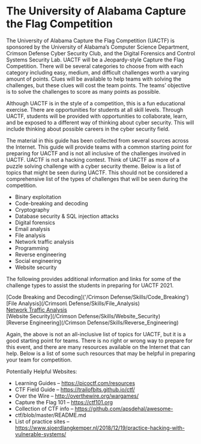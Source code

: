 # The University of Alabama Capture the Flag Competition 

The University of Alabama Capture the Flag Competition (UACTF) is sponsored by the University of Alabama’s Computer Science Department, Crimson Defense
Cyber Security Club, and the Digital Forensics and Control Systems Security Lab. UACTF will be a Jeopardy-style Capture the Flag Competition. There will be several categories to choose from with each category including easy, medium, and difficult challenges worth a varying amount of points. Clues will be available to help teams with solving the challenges, but these clues will cost the team points. The teams’ objective is to solve the challenges to score as many points as possible.<br>

Although UACTF is in the style of a competition, this is a fun educational exercise. There are opportunities for students at all skill levels. Through UACTF, students will be provided with opportunities to collaborate, learn, and be exposed to a different way of thinking about cyber security. This will include thinking about possible careers in the cyber security field. <br>

The material in this guide has been collected from several sources across the Internet. This guide will provide teams with a common starting point for preparing for UACTF and is not all inclusive of the challenges involved in UACTF. UACTF is not a hacking contest. Think of UACTF as more of a puzzle solving challenge with a cyber security theme. Below is a list of topics that might be seen during UACTF. This should not be considered a comprehensive list of the types of challenges that will be seen during the competition.
- Binary exploitation
- Code-breaking and decoding
- Cryptography
- Database security & SQL injection attacks
- Digital forensics
- Email analysis
- File analysis
- Network traffic analysis
- Programming
- Reverse engineering
- Social engineering
- Website security

The following provides additional information and links for some of the challenge types
to assist the students in preparing for UACTF 2021.<br>

[Code Breaking and Decoding]('/Crimson Defense/Skills/Code_Breaking') <br>
[File Analysis](/Crimson\ Defense/Skills/File_Analysis)<br>
[Network Traffic Analysis](/Crimson&nbsp;Defense/Skills/Network_Traffic_Analysis)<br>
[Website Security](/Crimson Defense/Skills/Website_Security)<br>
[Reverse Engineering](/Crimson Defense/Skills/Reverse_Engineering)<br>

Again, the above is not an all-inclusive list of topics for UACTF, but it is a good starting
point for teams. There is no right or wrong way to prepare for this event, and there are
many resources available on the Internet that can help. Below is a list of some such
resources that may be helpful in preparing your team for competition. <br>

Potentially Helpful Websites:
- Learning Guides – https://picoctf.com/resources
- CTF Field Guide – https://trailofbits.github.io/ctf/
- Over the Wire – http://overthewire.org/wargames/
- Capture the Flag 101 – https://ctf101.org
- Collection of CTF info – https://github.com/apsdehal/awesome-
- ctf/blob/master/README.md
- List of practice sites – https://www.sjoerdlangkemper.nl/2018/12/19/practice-hacking-with-vulnerable-systems/

